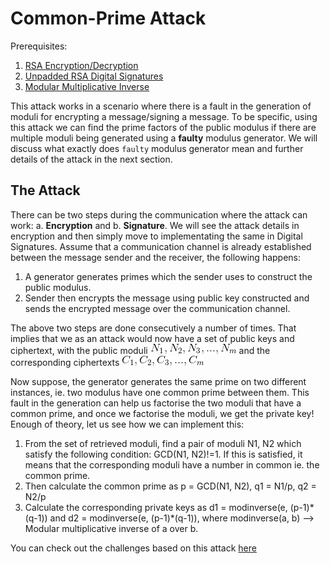 # Common-Prime Attack
  
  
Prerequisites:
1. [RSA Encryption/Decryption](https://github.com/ashutosh1206/Crypton/blob/master/RSA-encryption/README.md)
2. [Unpadded RSA Digital Signatures](https://github.com/ashutosh1206/Crypton/tree/master/Digital-Signatures/Unpadded-RSA-Digital-Signatures)
3. [Modular Multiplicative Inverse](https://en.wikipedia.org/wiki/Modular_multiplicative_inverse)

This attack works in a scenario where there is a fault in the generation of moduli for encrypting a message/signing a message. To be specific, using this attack we can find the prime factors of the public modulus if there are multiple moduli being generated using a **faulty** modulus generator. We will discuss what exactly does `faulty` modulus generator mean and further details of the attack in the next section.  
  
## The Attack
There can be two steps during the communication where the attack can work: a. **Encryption** and b. **Signature**. We will see the attack details in encryption and then simply move to implementating the same in Digital Signatures. Assume that a communication channel is already established between the message sender and the receiver, the following happens:  
1. A generator generates primes which the sender uses to construct the public modulus.
2. Sender then encrypts the message using public key constructed and sends the encrypted message over the communication channel.

The above two steps are done consecutively a number of times. That implies that we as an attack would now have a set of public keys and ciphertext, with the public moduli ![picture1](Pictures/1.gif) and the corresponding ciphertexts ![picture2](Pictures/2.gif)  
  
Now suppose, the generator generates the same prime on two different instances, ie. two modulus have one common prime between them. This fault in the generation can help us factorise the two moduli that have a common prime, and once we factorise the moduli, we get the private key! Enough of theory, let us see how we can implement this:
1. From the set of retrieved moduli, find a pair of moduli N1, N2 which satisfy the following condition: GCD(N1, N2)!=1. If this is satisfied, it means that the corresponding moduli have a number in common ie. the common prime.
2. Then calculate the common prime as p = GCD(N1, N2), q1 = N1/p, q2 = N2/p
3. Calculate the corresponding private keys as d1 = modinverse(e, (p-1)\*(q-1)) and d2 = modinverse(e, (p-1)\*(q-1)), where modinverse(a, b) --> Modular multiplicative inverse of a over b.
  

You can check out the challenges based on this attack [here](Challenges/)